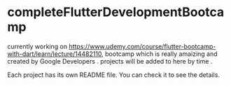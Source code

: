 # completeFlutterDevelopmentBootcamp
 currently working on  https://www.udemy.com/course/flutter-bootcamp-with-dart/learn/lecture/14482110,
bootcamp which is really amaizing and created by Google Developers .
 projects will be added to here by time .

Each project has its own README file. You can check it to see the details.
